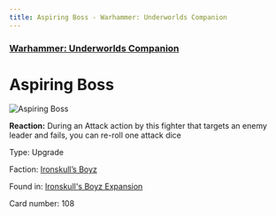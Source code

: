 ```yaml
---
title: Aspiring Boss - Warhammer: Underworlds Companion
---
```


### [Warhammer: Underworlds Companion](https://guidokessels.github.io/wh-underworlds)

  

# Aspiring Boss

![Aspiring Boss](https://warhammerunderworlds.com/wp-content/uploads/sites/6/2017/12/108_ENG-Aspiring-Boss.png)

<b>Reaction:</b> During an Attack action by this fighter that targets an enemy leader and fails, you can re-roll one attack dice

Type: Upgrade

Faction: [Ironskull’s Boyz](https://guidokessels.github.io/wh-underworlds/factions/ironskulls-boyz)

Found in: [Ironskull's Boyz Expansion](https://guidokessels.github.io/wh-underworlds/locations/ironskulls-boyz-expansion)

Card number: 108
